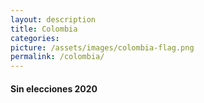 ```yaml
---
layout: description
title: Colombia
categories:
picture: /assets/images/colombia-flag.png
permalink: /colombia/
---
```


<h4 class="text-center text-info font-weight-bold my-5">Sin elecciones 2020</h4> 